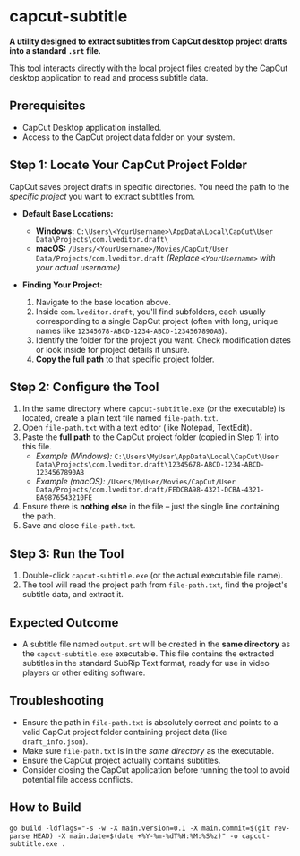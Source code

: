 # capcut-subtitle

**A utility designed to extract subtitles from CapCut desktop project drafts into a standard `.srt` file.**

This tool interacts directly with the local project files created by the CapCut desktop application to read and process subtitle data.

## Prerequisites

*   CapCut Desktop application installed.
*   Access to the CapCut project data folder on your system.

## Step 1: Locate Your CapCut Project Folder

CapCut saves project drafts in specific directories. You need the path to the *specific project* you want to extract subtitles from.

*   **Default Base Locations:**
    *   **Windows:** `C:\Users\<YourUsername>\AppData\Local\CapCut\User Data\Projects\com.lveditor.draft\`
    *   **macOS:** `/Users/<YourUsername>/Movies/CapCut/User Data/Projects/com.lveditor.draft`
    *(Replace `<YourUsername>` with your actual username)*

*   **Finding Your Project:**
    1.  Navigate to the base location above.
    2.  Inside `com.lveditor.draft`, you'll find subfolders, each usually corresponding to a single CapCut project (often with long, unique names like `12345678-ABCD-1234-ABCD-1234567890AB`).
    3.  Identify the folder for the project you want. Check modification dates or look inside for project details if unsure.
    4.  **Copy the full path** to that specific project folder.

## Step 2: Configure the Tool

1.  In the same directory where `capcut-subtitle.exe` (or the executable) is located, create a plain text file named `file-path.txt`.
2.  Open `file-path.txt` with a text editor (like Notepad, TextEdit).
3.  Paste the **full path** to the CapCut project folder (copied in Step 1) into this file.
    *   *Example (Windows):* `C:\Users\MyUser\AppData\Local\CapCut\User Data\Projects\com.lveditor.draft\12345678-ABCD-1234-ABCD-1234567890AB`
    *   *Example (macOS):* `/Users/MyUser/Movies/CapCut/User Data/Projects/com.lveditor.draft/FEDCBA98-4321-DCBA-4321-BA9876543210FE`
4.  Ensure there is **nothing else** in the file – just the single line containing the path.
5.  Save and close `file-path.txt`.

## Step 3: Run the Tool

1.  Double-click `capcut-subtitle.exe` (or the actual executable file name).
2.  The tool will read the project path from `file-path.txt`, find the project's subtitle data, and extract it.

## Expected Outcome

*   A subtitle file named `output.srt` will be created in the **same directory** as the `capcut-subtitle.exe` executable. This file contains the extracted subtitles in the standard SubRip Text format, ready for use in video players or other editing software.

## Troubleshooting

*   Ensure the path in `file-path.txt` is absolutely correct and points to a valid CapCut project folder containing project data (like `draft_info.json`).
*   Make sure `file-path.txt` is in the *same directory* as the executable.
*   Ensure the CapCut project actually contains subtitles.
*   Consider closing the CapCut application before running the tool to avoid potential file access conflicts.

## How to Build

```
go build -ldflags="-s -w -X main.version=0.1 -X main.commit=$(git rev-parse HEAD) -X main.date=$(date +%Y-%m-%dT%H:%M:%S%z)" -o capcut-subtitle.exe .
```